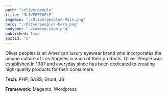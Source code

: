 ```yaml
---
path: "/oliverpeople"
title: "OLIVERPEOPLE"
imgmain: "./Oliverpeoples-Main.png"
hero: "./Oliverpeoples-hero.png"
bodyone: "./coming-soon.png"
published: true
postid: "5"
---
```


Oliver peoples is an American luxury eyewear brand who incorporates the unique culture of Los Angeles in each of their products. Oliver People was established in 1987 and everyday since has been dedicated to creating high-quality products for their consumers.

**Tech:** PHP, SASS, Grunt, JS

**Framework:** Magento, Wordpress
